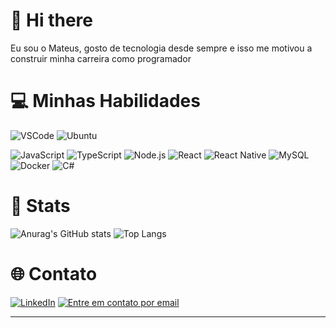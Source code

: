 # 👋 Hi there
Eu sou o Mateus, gosto de tecnologia desde sempre e isso me motivou a construir minha carreira como programador

# 💻 Minhas Habilidades

![VSCode](https://img.shields.io/badge/VSCode-0078D4?style=for-the-badge&logo=visual-studio-code&logoColor=white)
![Ubuntu](https://img.shields.io/badge/Ubuntu-E95420?style=for-the-badge&logo=ubuntu&logoColor=white)

![JavaScript](https://img.shields.io/badge/JavaScript-F7DF1E?style=for-the-badge&logo=javascript&logoColor=black)
![TypeScript](https://img.shields.io/badge/TypeScript-007ACC?style=for-the-badge&logo=typescript&logoColor=white)
![Node.js](https://img.shields.io/badge/Node.js-339933?style=for-the-badge&logo=nodedotjs&logoColor=white)
![React](https://img.shields.io/badge/React-61DAFB?style=for-the-badge&logo=react&logoColor=black)
![React Native](https://img.shields.io/badge/React_Native-20232A?style=for-the-badge&logo=react&logoColor=61DAFB)
![MySQL](https://img.shields.io/badge/MySQL-4479A1?style=for-the-badge&logo=mysql&logoColor=white)
![Docker](https://img.shields.io/badge/Docker-2496ED?style=for-the-badge&logo=docker&logoColor=white)
![C#](https://img.shields.io/badge/C%23-3E0094?style=for-the-badge&logo=c-sharp&logoColor=white)

# 🚀 Stats

![Anurag's GitHub stats](https://github-readme-stats.vercel.app/api?username=mateusddev&hide=stars&theme=tokyonight)
![Top Langs](https://github-readme-stats.vercel.app/api/top-langs/?username=mateusddev&theme=tokyonight&layout=compact)

# 🌐 Contato

[![LinkedIn](https://img.shields.io/badge/LinkedIn-0077B5?style=for-the-badge&logo=linkedin&logoColor=white)](https://www.linkedin.com/in/mateus-da-silva-santos/)
[![Entre em contato por email](https://img.shields.io/badge/Email-D14836?style=for-the-badge&logo=gmail&logoColor=white)](mailto:ms4811978@gmail.com)

---
